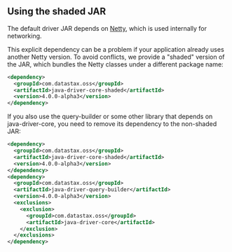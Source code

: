 ## Using the shaded JAR

The default driver JAR depends on [Netty](http://netty.io/), which is
used internally for networking.

This explicit dependency can be a problem if your application already
uses another Netty version. To avoid conflicts, we provide a "shaded"
version of the JAR, which bundles the Netty classes under a different
package name:

```xml
<dependency>
  <groupId>com.datastax.oss</groupId>
  <artifactId>java-driver-core-shaded</artifactId>
  <version>4.0.0-alpha3</version>
</dependency>
```

If you also use the query-builder or some other library that depends on java-driver-core, you need to remove its
dependency to the non-shaded JAR:

```xml
<dependency>
  <groupId>com.datastax.oss</groupId>
  <artifactId>java-driver-core-shaded</artifactId>
  <version>4.0.0-alpha3</version>
</dependency>
<dependency>
  <groupId>com.datastax.oss</groupId>
  <artifactId>java-driver-query-builder</artifactId>
  <version>4.0.0-alpha3</version>
  <exclusions>
    <exclusion>
      <groupId>com.datastax.oss</groupId>
      <artifactId>java-driver-core</artifactId>
    </exclusion>
  </exclusions>
</dependency>
```
